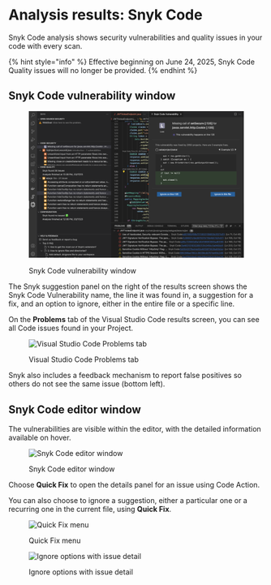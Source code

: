 # Analysis results: Snyk Code

Snyk Code analysis shows security vulnerabilities and quality issues in your code with every scan.

{% hint style="info" %}
Effective beginning on June 24, 2025, Snyk Code Quality issues will no longer be provided.
{% endhint %}

## Snyk Code vulnerability window

<figure><img src="../../../../.gitbook/assets/Screenshot 2023-03-17 at 12.25.28 (1) (1).png" alt="Snuk Code vulnerability window"><figcaption><p>Snyk Code vulnerability window</p></figcaption></figure>

The Snyk suggestion panel on the right of the results screen shows the Snyk Code Vulnerability name, the line it was found in, a suggestion for a fix, and an option to ignore, either in the entire file or a specific line.

On the **Problems** tab of the Visual Studio Code results screen, you can see all Code issues found in your Project.

<figure><img src="../../../../.gitbook/assets/Screenshot 2023-03-17 at 13.41.55.png" alt="Visual Studio Code Problems tab"><figcaption><p>Visual Studio Code Problems tab</p></figcaption></figure>

Snyk also includes a feedback mechanism to report false positives so others do not see the same issue (bottom left).

## Snyk Code editor window

The vulnerabilities are visible within the editor, with the detailed information available on hover.

<figure><img src="../../../../.gitbook/assets/Screenshot 2023-03-17 at 12.31.45.png" alt="Snyk Code editor window"><figcaption><p>Snyk Code editor window</p></figcaption></figure>

Choose **Quick Fix** to open the details panel for an issue using Code Action.

You can also choose to ignore a suggestion, either a particular one or a recurring one in the current file,  using **Quick Fix**.

<figure><img src="../../../../.gitbook/assets/Screenshot 2023-03-17 at 16.34.21.png" alt="Quick Fix menu"><figcaption><p>Quick Fix menu</p></figcaption></figure>

<figure><img src="../../../../.gitbook/assets/Screenshot 2023-03-17 at 12.32.22.png" alt="Ignore options with issue detail"><figcaption><p>Ignore options with issue detail</p></figcaption></figure>

